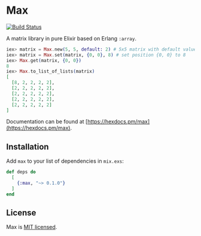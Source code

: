 # Max

[![Build Status](https://travis-ci.org/preciz/max.svg?branch=master)](https://travis-ci.org/preciz/max)

A matrix library in pure Elixir based on Erlang `:array`.

```elixir
iex> matrix = Max.new(5, 5, default: 2) # 5x5 matrix with default value 2
iex> matrix = Max.set(matrix, {0, 0}, 8) # set position {0, 0} to 8
iex> Max.get(matrix, {0, 0})
8
iex> Max.to_list_of_lists(matrix)
[
  [8, 2, 2, 2, 2],
  [2, 2, 2, 2, 2],
  [2, 2, 2, 2, 2],
  [2, 2, 2, 2, 2],
  [2, 2, 2, 2, 2]
]
```

Documentation can be found at [https://hexdocs.pm/max](https://hexdocs.pm/max).

## Installation

Add `max` to your list of dependencies in `mix.exs`:

```elixir
def deps do
  [
    {:max, "~> 0.1.0"}
  ]
end
```

## License

Max is [MIT licensed](LICENSE).
